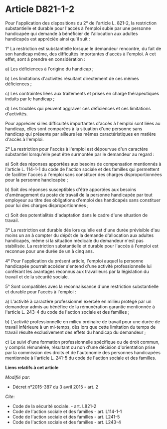 # Article D821-1-2

Pour l'application des dispositions du 2° de l'article L. 821-2, la restriction substantielle et durable pour l'accès à
l'emploi subie par une personne handicapée qui demande à bénéficier de l'allocation aux adultes handicapés est appréciée
ainsi qu'il suit : 

1° La restriction est substantielle lorsque le demandeur rencontre, du fait de son handicap même, des difficultés importantes
d'accès à l'emploi. A cet effet, sont à prendre en considération : 

a) Les déficiences à l'origine du handicap ; 

b) Les limitations d'activités résultant directement de ces mêmes déficiences ; 

c) Les contraintes liées aux traitements et prises en charge thérapeutiques induits par le handicap ; 

d) Les troubles qui peuvent aggraver ces déficiences et ces limitations d'activités. 

Pour apprécier si les difficultés importantes d'accès à l'emploi sont liées au handicap, elles sont comparées à la situation
d'une personne sans handicap qui présente par ailleurs les mêmes caractéristiques en matière d'accès à l'emploi. 

2° La restriction pour l'accès à l'emploi est dépourvue d'un caractère substantiel lorsqu'elle peut être surmontée par le
demandeur au regard : 

a) Soit des réponses apportées aux besoins de compensation mentionnés à l'article L. 114-1-1 du code de l'action sociale et
des familles qui permettent de faciliter l'accès à l'emploi sans constituer des charges disproportionnées pour la personne
handicapée ; 

b) Soit des réponses susceptibles d'être apportées aux besoins d'aménagement du poste de travail de la personne handicapée
par tout employeur au titre des obligations d'emploi des handicapés sans constituer pour lui des charges disproportionnées ; 

c) Soit des potentialités d'adaptation dans le cadre d'une situation de travail. 

3° La restriction est durable dès lors qu'elle est d'une durée prévisible d'au moins un an à compter du dépôt de la demande
d'allocation aux adultes handicapés, même si la situation médicale du demandeur n'est pas stabilisée. La restriction
substantielle et durable pour l'accès à l'emploi est reconnue pour une durée de un à cinq ans. 

4° Pour l'application du présent article, l'emploi auquel la personne handicapée pourrait accéder s'entend d'une activité
professionnelle lui conférant les avantages reconnus aux travailleurs par la législation du travail et de la sécurité
sociale. 

5° Sont compatibles avec la reconnaissance d'une restriction substantielle et durable pour l'accès à l'emploi : 

a) L'activité à caractère professionnel exercée en milieu protégé par un demandeur admis au bénéfice de la rémunération
garantie mentionnée à l'article L. 243-4 du code de l'action sociale et des familles ; 

b) L'activité professionnelle en milieu ordinaire de travail pour une durée de travail inférieure à un mi-temps, dès lors que
cette limitation du temps de travail résulte exclusivement des effets du handicap du demandeur ; 

c) Le suivi d'une formation professionnelle spécifique ou de droit commun, y compris rémunérée, résultant ou non d'une
décision d'orientation prise par la commission des droits et de l'autonomie des personnes handicapées mentionnée à l'article
L. 241-5 du code de l'action sociale et des familles.

**Liens relatifs à cet article**

_Modifié par_:

  - Décret n°2015-387 du 3 avril 2015 - art. 2

_Cite_:

  - Code de la sécurité sociale. - art. L821-2
  - Code de l'action sociale et des familles - art. L114-1-1
  - Code de l'action sociale et des familles - art. L241-5
  - Code de l'action sociale et des familles - art. L243-4
